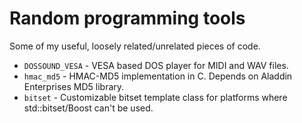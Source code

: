 Random programming tools
=========
Some of my useful, loosely related/unrelated pieces of code.

- <code>DOSSOUND_VESA</code> - VESA based DOS player for MIDI and WAV files.
- <code>hmac_md5</code>      - HMAC-MD5 implementation in C. Depends on Aladdin Enterprises MD5 library.
- <code>bitset</code>        - Customizable bitset template class for platforms where std::bitset/Boost can't be used. 

